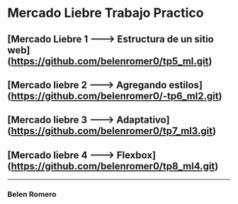 # Mercado Liebre Trabajo Practico 
## [Mercado Liebre 1 ---> Estructura de un sitio web] (https://github.com/belenromer0/tp5_ml.git)
## [Mercado liebre 2 ---> Agregando estilos] (https://github.com/belenromer0/-tp6_ml2.git)
## [Mercado liebre 3 ---> Adaptativo] (https://github.com/belenromer0/tp7_ml3.git)
## [Mercado liebre 4 ---> Flexbox] (https://github.com/belenromer0/tp8_ml4.git)
--------------------------
### Belen Romero